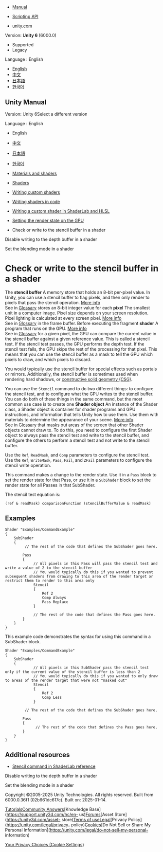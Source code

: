 [](https://docs.unity3d.com)

  * [Manual](../Manual/index.html)
  * [Scripting API](../ScriptReference/index.html)

  * [unity.com](https://unity.com/)

Version: **Unity 6** (6000.0)

  * Supported
  * Legacy

Language : English

  * [English](/Manual/writing-shader-set-stencil.html)
  * [中文](/cn/current/Manual/writing-shader-set-stencil.html)
  * [日本語](/ja/current/Manual/writing-shader-set-stencil.html)
  * [한국어](/kr/current/Manual/writing-shader-set-stencil.html)

[](https://docs.unity3d.com)

## Unity Manual

Version: Unity 6Select a different version

Language : English

  * [English](/Manual/writing-shader-set-stencil.html)
  * [中文](/cn/current/Manual/writing-shader-set-stencil.html)
  * [日本語](/ja/current/Manual/writing-shader-set-stencil.html)
  * [한국어](/kr/current/Manual/writing-shader-set-stencil.html)

  * [Materials and shaders](materials-and-shaders.html)
  * [Shaders](Shaders.html)
  * [Writing custom shaders](writing-custom-shaders.html)
  * [Writing shaders in code](shader-writing.html)
  * [Writing a custom shader in ShaderLab and HLSL](SL-landing.html)
  * [Setting the render state on the GPU](writing-shader-render-state-commands.html)
  * Check or write to the stencil buffer in a shader

[](writing-shader-set-zwrite.html)

Disable writing to the depth buffer in a shader

[](writing-shader-blending-modes.html)

Set the blending mode in a shader

# Check or write to the stencil buffer in a shader

The **stencil buffer** A memory store that holds an 8-bit per-pixel value. In
Unity, you can use a stencil buffer to flag pixels, and then only render to
pixels that pass the stencil operation. [More info](class-RenderTexture.html)  
See in [Glossary](Glossary.html#stencilbuffer) stores an 8-bit integer value
for each **pixel** The smallest unit in a computer image. Pixel size depends
on your screen resolution. Pixel lighting is calculated at every screen pixel.
[More info](ShadowPerformance.html)  
See in [Glossary](Glossary.html#pixel) in the frame buffer. Before executing
the fragment **shader** A program that runs on the GPU. [More
info](Shaders.html)  
See in [Glossary](Glossary.html#Shader) for a given pixel, the GPU can compare
the current value in the stencil buffer against a given reference value. This
is called a stencil test. If the stencil test passes, the GPU performs the
depth test. If the stencil test fails, the GPU skips the rest of the
processing for that pixel. This means that you can use the stencil buffer as a
mask to tell the GPU which pixels to draw, and which pixels to discard.

You would typically use the stencil buffer for special effects such as portals
or mirrors. Additionally, the stencil buffer is sometimes used when rendering
hard shadows, or [constructive solid geometry
(CSG)](https://en.wikipedia.org/wiki/Constructive_solid_geometry?).

You can use the `Stencil` command to do two different things: to configure the
stencil test, and to configure what the GPU writes to the stencil buffer. You
can do both of these things in the same command, but the most common use case
is to create one **Shader object** An instance of the Shader class, a Shader
object is container for shader programs and GPU instructions, and information
that tells Unity how to use them. Use them with materials to determine the
appearance of your scene. [More info](shader-objects.html)  
See in [Glossary](Glossary.html#Shaderobject) that masks out areas of the
screen that other Shader objects cannot draw to. To do this, you need to
configure the first Shader object to always pass the stencil test and write to
the stencil buffer, and configure the others to perform a stencil test and not
write to the stencil buffer.

Use the `Ref`, `ReadMask`, and `Comp` parameters to configure the stencil
test. Use the `Ref`, `WriteMask`, `Pass`, `Fail`, and `ZFail` parameters to
configure the stencil write operation.

This command makes a change to the render state. Use it in a `Pass` block to
set the render state for that Pass, or use it in a `SubShader` block to set
the render state for all Passes in that SubShader.

The stencil test equation is:

    
    
    (ref & readMask) comparisonFunction (stencilBufferValue & readMask)
    

## Examples

    
    
    Shader "Examples/CommandExample"
    {
        SubShader
        {
             // The rest of the code that defines the SubShader goes here.
    
            Pass
            {    
                 // All pixels in this Pass will pass the stencil test and write a value of 2 to the stencil buffer
                 // You would typically do this if you wanted to prevent subsequent shaders from drawing to this area of the render target or restrict them to render to this area only
                 Stencil
                 {
                     Ref 2
                     Comp Always
                     Pass Replace
                 }            
    
                 // The rest of the code that defines the Pass goes here.
            }
        }
    }
    

This example code demonstrates the syntax for using this command in a
SubShader block.

    
    
    Shader "Examples/CommandExample"
    {
        SubShader
        {
                 // All pixels in this SubShader pass the stencil test only if the current value of the stencil buffer is less than 2
                 // You would typically do this if you wanted to only draw to areas of the render target that were not "masked out"
                 Stencil
                 {
                     Ref 2
                     Comp Less
                 }  
    
             // The rest of the code that defines the SubShader goes here.        
    
            Pass
            {    
                  // The rest of the code that defines the Pass goes here.
            }
        }
    }
    

## Additional resources

  * [Stencil command in ShaderLab reference](SL-Stencil.html)

[](writing-shader-set-zwrite.html)

Disable writing to the depth buffer in a shader

[](writing-shader-blending-modes.html)

Set the blending mode in a shader

Copyright ©2005-2025 Unity Technologies. All rights reserved. Built from
6000.0.36f1 (02b661dc617c). Built on: 2025-01-14.

[Tutorials](https://learn.unity.com/)[Community
Answers](https://answers.unity3d.com)[Knowledge
Base](https://support.unity3d.com/hc/en-
us)[Forums](https://forum.unity3d.com)[Asset Store](https://unity3d.com/asset-
store)[Terms of
use](https://docs.unity3d.com/Manual/TermsOfUse.html)[Legal](https://unity.com/legal)[Privacy
Policy](https://unity.com/legal/privacy-
policy)[Cookies](https://unity.com/legal/cookie-policy)[Do Not Sell or Share
My Personal Information](https://unity.com/legal/do-not-sell-my-personal-
information)

[Your Privacy Choices (Cookie Settings)](javascript:void\(0\);)

